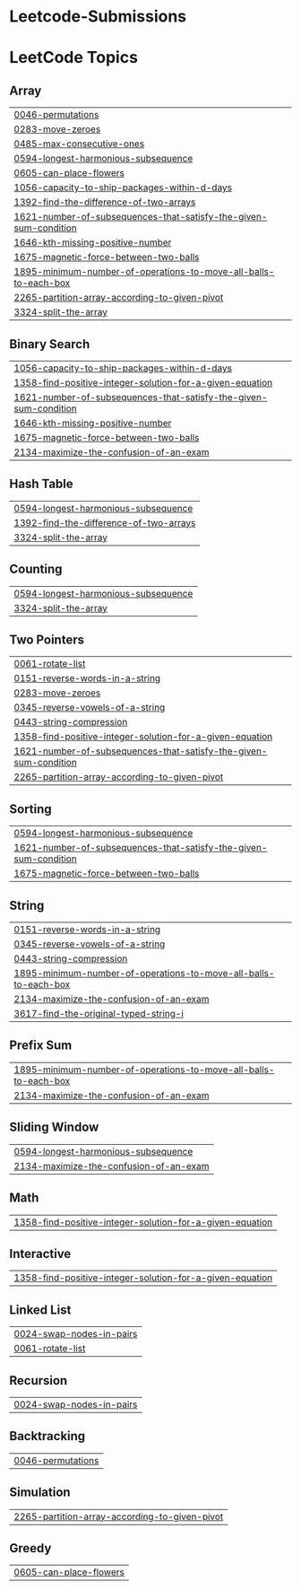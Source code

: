 # Leetcode-Submissions
<!---LeetCode Topics Start-->
# LeetCode Topics
## Array
|  |
| ------- |
| [0046-permutations](https://github.com/MSrikanthkarthikeyan/Leetcode-Submissions/tree/master/0046-permutations) |
| [0283-move-zeroes](https://github.com/MSrikanthkarthikeyan/Leetcode-Submissions/tree/master/0283-move-zeroes) |
| [0485-max-consecutive-ones](https://github.com/MSrikanthkarthikeyan/Leetcode-Submissions/tree/master/0485-max-consecutive-ones) |
| [0594-longest-harmonious-subsequence](https://github.com/MSrikanthkarthikeyan/Leetcode-Submissions/tree/master/0594-longest-harmonious-subsequence) |
| [0605-can-place-flowers](https://github.com/MSrikanthkarthikeyan/Leetcode-Submissions/tree/master/0605-can-place-flowers) |
| [1056-capacity-to-ship-packages-within-d-days](https://github.com/MSrikanthkarthikeyan/Leetcode-Submissions/tree/master/1056-capacity-to-ship-packages-within-d-days) |
| [1392-find-the-difference-of-two-arrays](https://github.com/MSrikanthkarthikeyan/Leetcode-Submissions/tree/master/1392-find-the-difference-of-two-arrays) |
| [1621-number-of-subsequences-that-satisfy-the-given-sum-condition](https://github.com/MSrikanthkarthikeyan/Leetcode-Submissions/tree/master/1621-number-of-subsequences-that-satisfy-the-given-sum-condition) |
| [1646-kth-missing-positive-number](https://github.com/MSrikanthkarthikeyan/Leetcode-Submissions/tree/master/1646-kth-missing-positive-number) |
| [1675-magnetic-force-between-two-balls](https://github.com/MSrikanthkarthikeyan/Leetcode-Submissions/tree/master/1675-magnetic-force-between-two-balls) |
| [1895-minimum-number-of-operations-to-move-all-balls-to-each-box](https://github.com/MSrikanthkarthikeyan/Leetcode-Submissions/tree/master/1895-minimum-number-of-operations-to-move-all-balls-to-each-box) |
| [2265-partition-array-according-to-given-pivot](https://github.com/MSrikanthkarthikeyan/Leetcode-Submissions/tree/master/2265-partition-array-according-to-given-pivot) |
| [3324-split-the-array](https://github.com/MSrikanthkarthikeyan/Leetcode-Submissions/tree/master/3324-split-the-array) |
## Binary Search
|  |
| ------- |
| [1056-capacity-to-ship-packages-within-d-days](https://github.com/MSrikanthkarthikeyan/Leetcode-Submissions/tree/master/1056-capacity-to-ship-packages-within-d-days) |
| [1358-find-positive-integer-solution-for-a-given-equation](https://github.com/MSrikanthkarthikeyan/Leetcode-Submissions/tree/master/1358-find-positive-integer-solution-for-a-given-equation) |
| [1621-number-of-subsequences-that-satisfy-the-given-sum-condition](https://github.com/MSrikanthkarthikeyan/Leetcode-Submissions/tree/master/1621-number-of-subsequences-that-satisfy-the-given-sum-condition) |
| [1646-kth-missing-positive-number](https://github.com/MSrikanthkarthikeyan/Leetcode-Submissions/tree/master/1646-kth-missing-positive-number) |
| [1675-magnetic-force-between-two-balls](https://github.com/MSrikanthkarthikeyan/Leetcode-Submissions/tree/master/1675-magnetic-force-between-two-balls) |
| [2134-maximize-the-confusion-of-an-exam](https://github.com/MSrikanthkarthikeyan/Leetcode-Submissions/tree/master/2134-maximize-the-confusion-of-an-exam) |
## Hash Table
|  |
| ------- |
| [0594-longest-harmonious-subsequence](https://github.com/MSrikanthkarthikeyan/Leetcode-Submissions/tree/master/0594-longest-harmonious-subsequence) |
| [1392-find-the-difference-of-two-arrays](https://github.com/MSrikanthkarthikeyan/Leetcode-Submissions/tree/master/1392-find-the-difference-of-two-arrays) |
| [3324-split-the-array](https://github.com/MSrikanthkarthikeyan/Leetcode-Submissions/tree/master/3324-split-the-array) |
## Counting
|  |
| ------- |
| [0594-longest-harmonious-subsequence](https://github.com/MSrikanthkarthikeyan/Leetcode-Submissions/tree/master/0594-longest-harmonious-subsequence) |
| [3324-split-the-array](https://github.com/MSrikanthkarthikeyan/Leetcode-Submissions/tree/master/3324-split-the-array) |
## Two Pointers
|  |
| ------- |
| [0061-rotate-list](https://github.com/MSrikanthkarthikeyan/Leetcode-Submissions/tree/master/0061-rotate-list) |
| [0151-reverse-words-in-a-string](https://github.com/MSrikanthkarthikeyan/Leetcode-Submissions/tree/master/0151-reverse-words-in-a-string) |
| [0283-move-zeroes](https://github.com/MSrikanthkarthikeyan/Leetcode-Submissions/tree/master/0283-move-zeroes) |
| [0345-reverse-vowels-of-a-string](https://github.com/MSrikanthkarthikeyan/Leetcode-Submissions/tree/master/0345-reverse-vowels-of-a-string) |
| [0443-string-compression](https://github.com/MSrikanthkarthikeyan/Leetcode-Submissions/tree/master/0443-string-compression) |
| [1358-find-positive-integer-solution-for-a-given-equation](https://github.com/MSrikanthkarthikeyan/Leetcode-Submissions/tree/master/1358-find-positive-integer-solution-for-a-given-equation) |
| [1621-number-of-subsequences-that-satisfy-the-given-sum-condition](https://github.com/MSrikanthkarthikeyan/Leetcode-Submissions/tree/master/1621-number-of-subsequences-that-satisfy-the-given-sum-condition) |
| [2265-partition-array-according-to-given-pivot](https://github.com/MSrikanthkarthikeyan/Leetcode-Submissions/tree/master/2265-partition-array-according-to-given-pivot) |
## Sorting
|  |
| ------- |
| [0594-longest-harmonious-subsequence](https://github.com/MSrikanthkarthikeyan/Leetcode-Submissions/tree/master/0594-longest-harmonious-subsequence) |
| [1621-number-of-subsequences-that-satisfy-the-given-sum-condition](https://github.com/MSrikanthkarthikeyan/Leetcode-Submissions/tree/master/1621-number-of-subsequences-that-satisfy-the-given-sum-condition) |
| [1675-magnetic-force-between-two-balls](https://github.com/MSrikanthkarthikeyan/Leetcode-Submissions/tree/master/1675-magnetic-force-between-two-balls) |
## String
|  |
| ------- |
| [0151-reverse-words-in-a-string](https://github.com/MSrikanthkarthikeyan/Leetcode-Submissions/tree/master/0151-reverse-words-in-a-string) |
| [0345-reverse-vowels-of-a-string](https://github.com/MSrikanthkarthikeyan/Leetcode-Submissions/tree/master/0345-reverse-vowels-of-a-string) |
| [0443-string-compression](https://github.com/MSrikanthkarthikeyan/Leetcode-Submissions/tree/master/0443-string-compression) |
| [1895-minimum-number-of-operations-to-move-all-balls-to-each-box](https://github.com/MSrikanthkarthikeyan/Leetcode-Submissions/tree/master/1895-minimum-number-of-operations-to-move-all-balls-to-each-box) |
| [2134-maximize-the-confusion-of-an-exam](https://github.com/MSrikanthkarthikeyan/Leetcode-Submissions/tree/master/2134-maximize-the-confusion-of-an-exam) |
| [3617-find-the-original-typed-string-i](https://github.com/MSrikanthkarthikeyan/Leetcode-Submissions/tree/master/3617-find-the-original-typed-string-i) |
## Prefix Sum
|  |
| ------- |
| [1895-minimum-number-of-operations-to-move-all-balls-to-each-box](https://github.com/MSrikanthkarthikeyan/Leetcode-Submissions/tree/master/1895-minimum-number-of-operations-to-move-all-balls-to-each-box) |
| [2134-maximize-the-confusion-of-an-exam](https://github.com/MSrikanthkarthikeyan/Leetcode-Submissions/tree/master/2134-maximize-the-confusion-of-an-exam) |
## Sliding Window
|  |
| ------- |
| [0594-longest-harmonious-subsequence](https://github.com/MSrikanthkarthikeyan/Leetcode-Submissions/tree/master/0594-longest-harmonious-subsequence) |
| [2134-maximize-the-confusion-of-an-exam](https://github.com/MSrikanthkarthikeyan/Leetcode-Submissions/tree/master/2134-maximize-the-confusion-of-an-exam) |
## Math
|  |
| ------- |
| [1358-find-positive-integer-solution-for-a-given-equation](https://github.com/MSrikanthkarthikeyan/Leetcode-Submissions/tree/master/1358-find-positive-integer-solution-for-a-given-equation) |
## Interactive
|  |
| ------- |
| [1358-find-positive-integer-solution-for-a-given-equation](https://github.com/MSrikanthkarthikeyan/Leetcode-Submissions/tree/master/1358-find-positive-integer-solution-for-a-given-equation) |
## Linked List
|  |
| ------- |
| [0024-swap-nodes-in-pairs](https://github.com/MSrikanthkarthikeyan/Leetcode-Submissions/tree/master/0024-swap-nodes-in-pairs) |
| [0061-rotate-list](https://github.com/MSrikanthkarthikeyan/Leetcode-Submissions/tree/master/0061-rotate-list) |
## Recursion
|  |
| ------- |
| [0024-swap-nodes-in-pairs](https://github.com/MSrikanthkarthikeyan/Leetcode-Submissions/tree/master/0024-swap-nodes-in-pairs) |
## Backtracking
|  |
| ------- |
| [0046-permutations](https://github.com/MSrikanthkarthikeyan/Leetcode-Submissions/tree/master/0046-permutations) |
## Simulation
|  |
| ------- |
| [2265-partition-array-according-to-given-pivot](https://github.com/MSrikanthkarthikeyan/Leetcode-Submissions/tree/master/2265-partition-array-according-to-given-pivot) |
## Greedy
|  |
| ------- |
| [0605-can-place-flowers](https://github.com/MSrikanthkarthikeyan/Leetcode-Submissions/tree/master/0605-can-place-flowers) |
<!---LeetCode Topics End-->